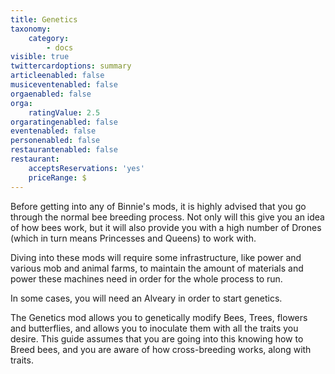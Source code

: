 ```yaml
---
title: Genetics
taxonomy:
    category:
        - docs
visible: true
twittercardoptions: summary
articleenabled: false
musiceventenabled: false
orgaenabled: false
orga:
    ratingValue: 2.5
orgaratingenabled: false
eventenabled: false
personenabled: false
restaurantenabled: false
restaurant:
    acceptsReservations: 'yes'
    priceRange: $
---
```


Before getting into any of Binnie's mods, it is highly advised that you go through the normal bee breeding process. Not only will this give you an idea of how bees work, but it will also provide you with a high number of Drones (which in turn means Princesses and Queens) to work with.

Diving into these mods will require some infrastructure, like power and various mob and animal farms, to maintain the amount of materials and power these machines need in order for the whole process to run.

In some cases, you will need an Alveary in order to start genetics.

The Genetics mod allows you to genetically modify Bees, Trees, flowers and butterflies, and allows you to inoculate them with all the traits you desire. This guide assumes that you are going into this knowing how to Breed bees, and you are aware of how cross-breeding works, along with traits.
